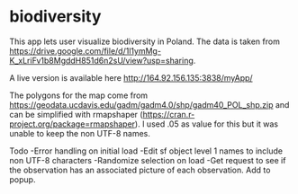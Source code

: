 # biodiversity

This app lets user visualize biodiversity in Poland. The data is taken from https://drive.google.com/file/d/1l1ymMg-K_xLriFv1b8MgddH851d6n2sU/view?usp=sharing.

A live version is available here http://164.92.156.135:3838/myApp/

The polygons for the map come from https://geodata.ucdavis.edu/gadm/gadm4.0/shp/gadm40_POL_shp.zip and can be simplified with rmapshaper (https://cran.r-project.org/package=rmapshaper). I used .05 as value for this but it was unable to keep the non UTF-8 names.

Todo
-Error handling on initial load
-Edit sf object level 1 names to include non UTF-8 characters
-Randomize selection on load
-Get request to see if the observation has an associated picture of each observation. Add to popup.

